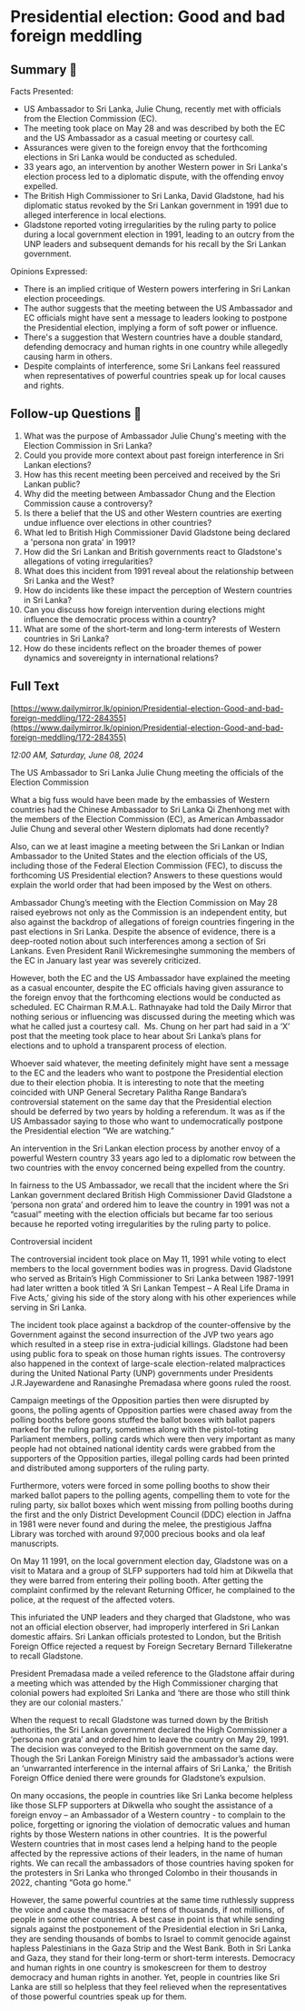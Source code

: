 # Presidential election: Good and bad foreign meddling

## Summary 🤖

Facts Presented:
- US Ambassador to Sri Lanka, Julie Chung, recently met with officials from the Election Commission (EC).
- The meeting took place on May 28 and was described by both the EC and the US Ambassador as a casual meeting or courtesy call.
- Assurances were given to the foreign envoy that the forthcoming elections in Sri Lanka would be conducted as scheduled.
- 33 years ago, an intervention by another Western power in Sri Lanka's election process led to a diplomatic dispute, with the offending envoy expelled.
- The British High Commissioner to Sri Lanka, David Gladstone, had his diplomatic status revoked by the Sri Lankan government in 1991 due to alleged interference in local elections.
- Gladstone reported voting irregularities by the ruling party to police during a local government election in 1991, leading to an outcry from the UNP leaders and subsequent demands for his recall by the Sri Lankan government.

Opinions Expressed:
- There is an implied critique of Western powers interfering in Sri Lankan election proceedings.
- The author suggests that the meeting between the US Ambassador and EC officials might have sent a message to leaders looking to postpone the Presidential election, implying a form of soft power or influence.
- There's a suggestion that Western countries have a double standard, defending democracy and human rights in one country while allegedly causing harm in others.
- Despite complaints of interference, some Sri Lankans feel reassured when representatives of powerful countries speak up for local causes and rights.

## Follow-up Questions 🤖

1. What was the purpose of Ambassador Julie Chung's meeting with the Election Commission in Sri Lanka?
2. Could you provide more context about past foreign interference in Sri Lankan elections?
3. How has this recent meeting been perceived and received by the Sri Lankan public?
4. Why did the meeting between Ambassador Chung and the Election Commission cause a controversy?
5. Is there a belief that the US and other Western countries are exerting undue influence over elections in other countries?
6. What led to British High Commissioner David Gladstone being declared a 'persona non grata' in 1991?
7. How did the Sri Lankan and British governments react to Gladstone's allegations of voting irregularities?
8. What does this incident from 1991 reveal about the relationship between Sri Lanka and the West?
9. How do incidents like these impact the perception of Western countries in Sri Lanka?
10. Can you discuss how foreign intervention during elections might influence the democratic process within a country? 
11. What are some of the short-term and long-term interests of Western countries in Sri Lanka? 
12. How do these incidents reflect on the broader themes of power dynamics and sovereignty in international relations?

## Full Text

[https://www.dailymirror.lk/opinion/Presidential-election-Good-and-bad-foreign-meddling/172-284355](https://www.dailymirror.lk/opinion/Presidential-election-Good-and-bad-foreign-meddling/172-284355)

*12:00 AM, Saturday, June 08, 2024*

The US Ambassador to Sri Lanka Julie Chung meeting the officials of the Election Commission

What a big fuss would have been made by the embassies of Western countries had the Chinese Ambassador to Sri Lanka Qi Zhenhong met with the members of the Election Commission (EC), as American Ambassador Julie Chung and several other Western diplomats had done recently?

Also, can we at least imagine a meeting between the Sri Lankan or Indian Ambassador to the United States and the election officials of the US, including those of the Federal Election Commission (FEC), to discuss the forthcoming US Presidential election? Answers to these questions would explain the world order that had been imposed by the West on others.

Ambassador Chung’s meeting with the Election Commission on May 28 raised eyebrows not only as the Commission is an independent entity, but also against the backdrop of allegations of foreign countries fingering in the past elections in Sri Lanka. Despite the absence of evidence, there is a deep-rooted notion about such interferences among a section of Sri Lankans. Even President Ranil Wickremesinghe summoning the members of the EC in January last year was severely criticized.

However, both the EC and the US Ambassador have explained the meeting as a casual encounter, despite the EC officials having given assurance to the foreign envoy that the forthcoming elections would be conducted as scheduled. EC Chairman R.M.A.L. Rathnayake had told the Daily Mirror that nothing serious or influencing was discussed during the meeting which was what he called just a courtesy call.  Ms. Chung on her part had said in a ‘X’ post that the meeting took place to hear about Sri Lanka’s plans for elections and to uphold a transparent process of election.

Whoever said whatever, the meeting definitely might have sent a message to the EC and the leaders who want to postpone the Presidential election due to their election phobia. It is interesting to note that the meeting coincided with UNP General Secretary Palitha Range Bandara’s controversial statement on the same day that the Presidential election should be deferred by two years by holding a referendum. It was as if the US Ambassador saying to those who want to undemocratically postpone the Presidential election “We are watching.”

An intervention in the Sri Lankan election process by another envoy of a powerful Western country 33 years ago led to a diplomatic row between the two countries with the envoy concerned being expelled from the country.

In fairness to the US Ambassador, we recall that the incident where the Sri Lankan government declared British High Commissioner David Gladstone a ‘persona non grata’ and ordered him to leave the country in 1991 was not a “casual” meeting with the election officials but became far too serious because he reported voting irregularities by the ruling party to police.

Controversial incident

The controversial incident took place on May 11, 1991 while voting to elect members to the local government bodies was in progress. David Gladstone who served as Britain’s High Commissioner to Sri Lanka between 1987-1991 had later written a book titled ‘A Sri Lankan Tempest – A Real Life Drama in Five Acts,’ giving his side of the story along with his other experiences while serving in Sri Lanka.

The incident took place against a backdrop of the counter-offensive by the Government against the second insurrection of the JVP two years ago which resulted in a steep rise in extra-judicial killings. Gladstone had been using public fora to speak on those human rights issues. The controversy also happened in the context of large-scale election-related malpractices during the United National Party (UNP) governments under Presidents J.R.Jayewardene and Ranasinghe Premadasa where goons ruled the roost.

Campaign meetings of the Opposition parties then were disrupted by goons, the polling agents of Opposition parties were chased away from the polling booths before goons stuffed the ballot boxes with ballot papers marked for the ruling party, sometimes along with the pistol-toting Parliament members, polling cards which were then very important as many people had not obtained national identity cards were grabbed from the supporters of the Opposition parties, illegal polling cards had been printed and distributed among supporters of the ruling party.

Furthermore, voters were forced in some polling booths to show their marked ballot papers to the polling agents, compelling them to vote for the ruling party, six ballot boxes which went missing from polling booths during the first and the only District Development Council (DDC) election in Jaffna in 1981 were never found and during the melee, the prestigious Jaffna Library was torched with around 97,000 precious books and ola leaf manuscripts.

On May 11 1991, on the local government election day, Gladstone was on a visit to Matara and a group of SLFP supporters had told him at Dikwella that they were barred from entering their polling booth. After getting the complaint confirmed by the relevant Returning Officer, he complained to the police, at the request of the affected voters.

This infuriated the UNP leaders and they charged that Gladstone, who was not an official election observer, had improperly interfered in Sri Lankan domestic affairs. Sri Lankan officials protested to London, but the British Foreign Office rejected a request by Foreign Secretary Bernard Tillekeratne to recall Gladstone.

President Premadasa made a veiled reference to the Gladstone affair during a meeting which was attended by the High Commissioner charging that colonial powers had exploited Sri Lanka and ‘there are those who still think they are our colonial masters.’

When the request to recall Gladstone was turned down by the British authorities, the Sri Lankan government declared the High Commissioner a ‘persona non grata’ and ordered him to leave the country on May 29, 1991.  The decision was conveyed to the British government on the same day. Though the Sri Lankan Foreign Ministry said the ambassador’s actions were an ‘unwarranted interference in the internal affairs of Sri Lanka,’  the British Foreign Office denied there were grounds for Gladstone’s expulsion.

On many occasions, the people in countries like Sri Lanka become helpless like those SLFP supporters at Dikwella who sought the assistance of a foreign envoy – an Ambassador of a Western country - to complain to the police, forgetting or ignoring the violation of democratic values and human rights by those Western nations in other countries.  It is the powerful Western countries that in most cases lend a helping hand to the people affected by the repressive actions of their leaders, in the name of human rights. We can recall the ambassadors of those countries having spoken for the protesters in Sri Lanka who thronged Colombo in their thousands in 2022, chanting “Gota go home.”

However, the same powerful countries at the same time ruthlessly suppress the voice and cause the massacre of tens of thousands, if not millions, of people in some other countries. A best case in point is that while sending signals against the postponement of the Presidential election in Sri Lanka, they are sending thousands of bombs to Israel to commit genocide against hapless Palestinians in the Gaza Strip and the West Bank. Both in Sri Lanka and Gaza, they stand for their long-term or short-term interests. Democracy and human rights in one country is smokescreen for them to destroy democracy and human rights in another. Yet, people in countries like Sri Lanka are still so helpless that they feel relieved when the representatives of those powerful countries speak up for them.


